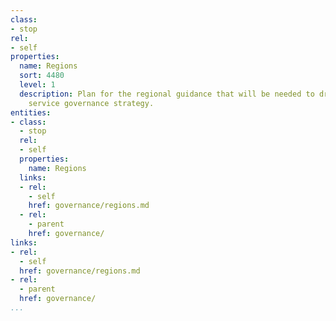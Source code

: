 ```yaml
---
class:
- stop
rel:
- self
properties:
  name: Regions
  sort: 4480
  level: 1
  description: Plan for the regional guidance that will be needed to drive a wider
    service governance strategy.
entities:
- class:
  - stop
  rel:
  - self
  properties:
    name: Regions
  links:
  - rel:
    - self
    href: governance/regions.md
  - rel:
    - parent
    href: governance/
links:
- rel:
  - self
  href: governance/regions.md
- rel:
  - parent
  href: governance/
...
```

